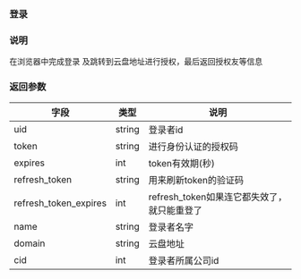 ### 登录

### 说明
在浏览器中完成登录 及跳转到云盘地址进行授权，最后返回授权友等信息

### 返回参数
|字段  |类型  |说明  |
|--------|--------|-- |
|uid     | string |登录者id |
|token   | string | 进行身份认证的授权码 |
|expires | int | token有效期(秒)  |
|refresh_token|string|用来刷新token的验证码|
|refresh_token_expires|int|refresh_token如果连它都失效了，就只能重登了|
|name    | string |登录者名字 |
|domain  | string|云盘地址|
|cid     | int   |登录者所属公司id |
